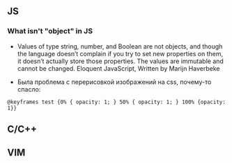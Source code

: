 
## JS

### What isn't "object" in JS
- Values of type string, number, and Boolean are not objects, and though the language doesn’t complain if you try to set new properties on them, it doesn’t actually store those properties. The values are immutable and cannot be changed. Eloquent JavaScript, Written by Marijn Haverbeke

- Была проблема с перерисовкой изображений на css, почему-то спасло: 

```
@keyframes test {0% { opacity: 1; } 50% { opacity: 1; } 100% {opacity: 1}}
```

## C/C++

## VIM
